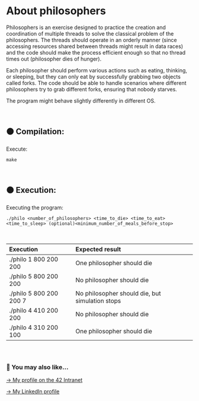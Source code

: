 # About philosophers
Philosophers is an exercise designed to practice the creation and coordination of multiple threads to solve the classical problem of the philosophers. The threads should operate in an orderly manner (since accessing resources shared between threads might result in data races) and the code should make the process efficient enough so that no thread times out (philosopher dies of hunger).

Each philosopher should perform various actions such as eating, thinking, or sleeping, but they can only eat by successfully grabbing two objects called forks. The code should be able to handle scenarios where different philosophers try to grab different forks, ensuring that nobody starves.

The program might behave slightly differently in different OS.

<br>

## 🟠 Compilation:

Execute:
```
make
```
<br>

## 🟠 Execution:
Executing the program:
```
./philo <number_of_philosophers> <time_to_die> <time_to_eat> <time_to_sleep> (optional)<minimum_number_of_meals_before_stop>
```
<br>

| Execution | Expected result |
| :--- | :--- |
| ./philo 1 800 200 200 | One philosopher should die |
| ./philo 5 800 200 200 | No philosopher should die |
| ./philo 5 800 200 200 7 | No philosopher should die, but simulation stops |
| ./philo 4 410 200 200 | No philosopher should die |
| ./philo 4 310 200 100 | One philosopher should die |

<br>

##

### 🔄 You may also like...
[-> My profile on the 42 Intranet](https://profile.intra.42.fr/users/mgimon-c)

[-> My LinkedIn profile](https://www.linkedin.com/in/mgimon-c/)



